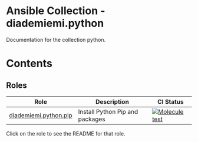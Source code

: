 Ansible Collection - diademiemi.python
========================================
Documentation for the collection python.

Contents 
========

Roles
------
Role | Description | CI Status
--- | --- | ---
[diademiemi.python.pip](./roles/pip/) | Install Python Pip and packages | [![Molecule test](https://github.com/diademiemi/ansible_collection_diademiemi.python/actions/workflows/ansible-role-pip.yml/badge.svg)](https://github.com/diademiemi/ansible_collection_diademiemi.python/actions/workflows/ansible-role-pip.yml)

Click on the role to see the README for that role.  

